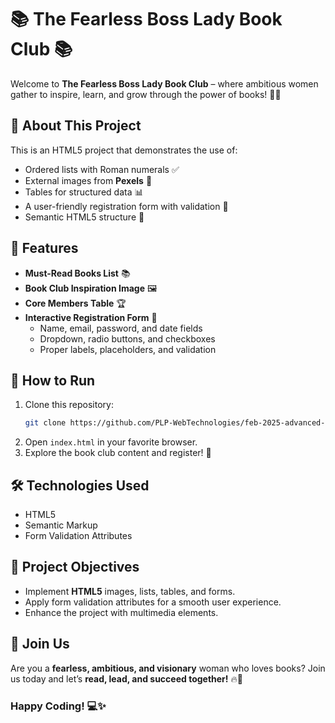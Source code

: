 # 📚 The Fearless Boss Lady Book Club 📚

Welcome to **The Fearless Boss Lady Book Club** – where ambitious women gather to inspire, learn, and grow through the power of books! 💪✨

## 🌟 About This Project
This is an HTML5 project that demonstrates the use of:
- Ordered lists with Roman numerals ✅
- External images from **Pexels** 📸
- Tables for structured data 📊
- A user-friendly registration form with validation 📝
- Semantic HTML5 structure 📌

## 📖 Features
- **Must-Read Books List** 📚
- **Book Club Inspiration Image** 🖼️
- **Core Members Table** 🏆
- **Interactive Registration Form** 🎯
  - Name, email, password, and date fields
  - Dropdown, radio buttons, and checkboxes
  - Proper labels, placeholders, and validation

## 🚀 How to Run
1. Clone this repository:
   ```bash
   git clone https://github.com/PLP-WebTechnologies/feb-2025-advanced-html-kamene22.git
   ```
2. Open `index.html` in your favorite browser.
3. Explore the book club content and register! 🎉

## 🛠️ Technologies Used
- HTML5
- Semantic Markup
- Form Validation Attributes

## 🎯 Project Objectives
- Implement **HTML5** images, lists, tables, and forms.
- Apply form validation attributes for a smooth user experience.
- Enhance the project with multimedia elements.

## 🤝 Join Us
Are you a **fearless, ambitious, and visionary** woman who loves books? Join us today and let’s **read, lead, and succeed together!** 🔥📖

### Happy Coding! 💻✨

